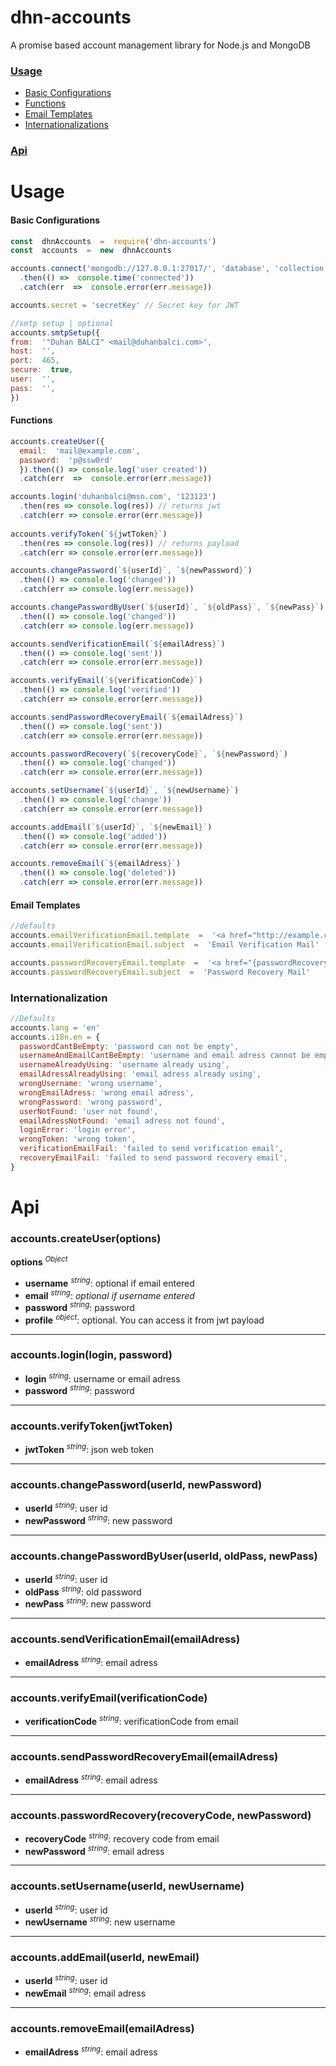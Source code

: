 # dhn-accounts

A promise based account management library for Node.js and MongoDB

### [Usage](#usage)
- [Basic Configurations](#basic-configurations)
- [Functions](#functions)
- [Email Templates](#email-templates)
- [Internationalizations](#internationalization)

### [Api](#api)

# Usage

#### Basic Configurations
```javascript
const  dhnAccounts  =  require('dhn-accounts')
const  accounts  =  new  dhnAccounts

accounts.connect('mongodb://127.0.0.1:27017/', 'database', 'collection')
  .then(() =>  console.time('connected'))
  .catch(err  =>  console.error(err.message))

accounts.secret = 'secretKey' // Secret key for JWT

//smtp setup | optional
accounts.smtpSetup({
from:  '"Duhan BALCI" <mail@duhanbalci.com>',
host:  '',
port:  465,
secure:  true,
user:  '',
pass:  '',
})
```
#### Functions
```javascript
accounts.createUser({
  email:  'mail@example.com',
  password:  'p@ssw0rd'
  }).then(() => console.log('user created'))
  .catch(err  =>  console.error(err.message))

accounts.login('duhanbalci@msn.com', '123123')
  .then(res => console.log(res)) // returns jwt
  .catch(err => console.error(err.message))
  
accounts.verifyToken(`${jwtToken}`)
  .then(res => console.log(res)) // returns payload
  .catch(err => console.error(err.message))

accounts.changePassword(`${userId}`, `${newPassword}`)
  .then(() => console.log('changed'))
  .catch(err => console.log(err.message))

accounts.changePasswordByUser(`${userId}`, `${oldPass}`, `${newPass}`)
  .then(() => console.log('changed'))
  .catch(err => console.log(err.message))

accounts.sendVerificationEmail(`${emailAdress}`)
  .then(() => console.log('sent'))
  .catch(err => console.error(err.message))

accounts.verifyEmail(`${verificationCode}`)
  .then(() => console.log('verified'))
  .catch(err => console.error(err.message))

accounts.sendPasswordRecoveryEmail(`${emailAdress}`)
  .then(() => console.log('sent'))
  .catch(err => console.error(err.message))

accounts.passwordRecovery(`${recoveryCode}`, `${newPassword}`)
  .then(() => console.log('changed'))
  .catch(err => console.error(err.message))

accounts.setUsername(`${userId}`, `${newUsername}`)
  .then(() => console.log('change'))
  .catch(err => console.error(err.message))

accounts.addEmail(`${userId}`, `${newEmail}`)
  .then(() => console.log('added'))
  .catch(err => console.error(err.message))

accounts.removeEmail(`${emailAdress}`)
  .then(() => console.log('deleted'))
  .catch(err => console.error(err.message))
```
#### Email Templates
```javascript
//defaults
accounts.emailVerificationEmail.template  =  '<a href="http://example.com/verifyEmail/{verificationCode}" >Click here</a> for validte your email adress.'
accounts.emailVerificationEmail.subject  =  'Email Verification Mail'

accounts.passwordRecoveryEmail.template  =  '<a href="{passwordRecoveryCode}">Click here</a> for recover your password.'
accounts.passwordRecoveryEmail.subject  =  'Password Recovery Mail'
```

### Internationalization

```javascript
//Defaults
accounts.lang = 'en'
accounts.i18n.en = {
  passwordCantBeEmpty: 'password can not be empty',
  usernameAndEmailCantBeEmpty: 'username and email adress cannot be empty at the same time',
  usernameAlreadyUsing: 'username already using',
  emailAdressAlreadyUsing: 'email adress already using',
  wrongUsername: 'wrong username',
  wrongEmailAdress: 'wrong email adress',
  wrongPassword: 'wrong password',
  userNotFound: 'user not found',
  emailAdressNotFound: 'email adress not found',
  loginError: 'login error',
  wrongToken: 'wrong token',
  verificationEmailFail: 'failed to send verification email',
  recoveryEmailFail: 'failed to send password recovery email',
}
```

# Api

### accounts.createUser(options)
**options** <sup>_Object_</sup>
- **username** <sup>_string_</sup>: optional if email entered
- **email** <sup>_string_</sup>: _optional if username entered_
- **password** <sup>_string_</sup>: password
- **profile** <sup>_object_</sup>: optional. You can access it from jwt payload

---
### accounts.login(login, password)
- **login** <sup>_string_</sup>: username or email adress
- **password** <sup>_string_</sup>: password

---
### accounts.verifyToken(jwtToken)
- **jwtToken**  <sup>_string_</sup>:  json web token

---
### accounts.changePassword(userId, newPassword)
- **userId** <sup>_string_</sup>: user id
- **newPassword** <sup>_string_</sup>: new password

---
### accounts.changePasswordByUser(userId, oldPass, newPass)
- **userId** <sup>_string_</sup>: user id
- **oldPass** <sup>_string_</sup>: old password
- **newPass** <sup>_string_</sup>: new password

---
### accounts.sendVerificationEmail(emailAdress)
- **emailAdress** <sup>_string_</sup>: email adress

---
### accounts.verifyEmail(verificationCode)
- **verificationCode** <sup>_string_</sup>: verificationCode from email

---
### accounts.sendPasswordRecoveryEmail(emailAdress)
- **emailAdress** <sup>_string_</sup>: email adress

---
### accounts.passwordRecovery(recoveryCode, newPassword)
- **recoveryCode** <sup>_string_</sup>: recovery code from email
- **newPassword** <sup>_string_</sup>: email adress

---
### accounts.setUsername(userId, newUsername)
- **userId** <sup>_string_</sup>: user id
- **newUsername** <sup>_string_</sup>: new username

---
### accounts.addEmail(userId, newEmail)
- **userId** <sup>_string_</sup>: user id
- **newEmail** <sup>_string_</sup>: email adress

---
### accounts.removeEmail(emailAdress)
- **emailAdress** <sup>_string_</sup>: email adress
